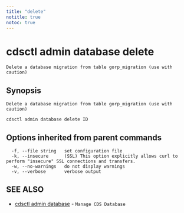 ```yaml
---
title: "delete"
notitle: true
notoc: true
---
```

# cdsctl admin database delete

`Delete a database migration from table gorp_migration (use with caution)`

## Synopsis

`Delete a database migration from table gorp_migration (use with caution)`

```
cdsctl admin database delete ID
```

## Options inherited from parent commands

```
  -f, --file string   set configuration file
  -k, --insecure      (SSL) This option explicitly allows curl to perform "insecure" SSL connections and transfers.
  -w, --no-warnings   do not display warnings
  -v, --verbose       verbose output
```

## SEE ALSO

* [cdsctl admin database](/docs/components/cdsctl/admin/database/)	 - `Manage CDS Database`

